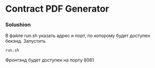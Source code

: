# Contract PDF Generator
### Solushion
В файле run.sh указать адрес и порт, по которому будет доступен бекэнд.
Запустить
```bash
run.sh
```
Фронтэнд будет доступен на порту 8081
